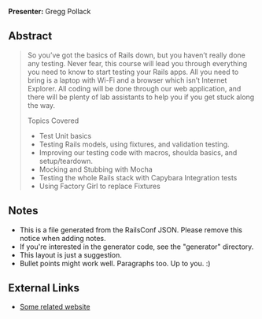 **Presenter:** Gregg Pollack

## Abstract

> So you’ve got the basics of Rails down, but you haven’t really done any testing.  Never fear, this course will lead you through everything you need to know to start testing your Rails apps.  All you need to bring is a laptop with Wi-Fi and a browser which isn’t Internet Explorer. All coding will be done through our web application, and there will be plenty of lab assistants to help you if you get stuck along the way. 
>
> Topics Covered
> * Test Unit basics
> * Testing Rails models, using fixtures, and validation testing.
> * Improving our testing code with macros, shoulda basics, and setup/teardown.
> * Mocking and Stubbing with Mocha
> * Testing the whole Rails stack with Capybara Integration tests
> * Using Factory Girl to replace Fixtures

## Notes

* This is a file generated from the RailsConf JSON.  Please remove this notice when adding notes.
* If you're interested in the generator code, see the "generator" directory.
* This layout is just a suggestion.
* Bullet points might work well.  Paragraphs too.  Up to you.  :)

## External Links

* [Some related website](http://www.example.com/)
